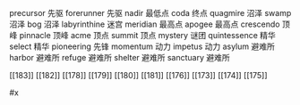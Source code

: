 




precursor 先驱
forerunner 先驱
nadir 最低点
coda 终点
quagmire 沼泽
swamp 沼泽
bog 沼泽
labyrinthine 迷宫
meridian 最高点
apogee 最高点
crescendo 顶峰
pinnacle 顶峰
acme 顶点
summit 顶点
mystery 谜团
quintessence 精华
select 精华
pioneering 先锋
momentum 动力
impetus 动力
asylum 避难所
harbor 避难所
refuge 避难所
shelter 避难所
sanctuary 避难所

[[183]]
[[182]]
[[178]]
[[179]]
[[180]]
[[181]]
[[176]]
[[173]]
[[174]]
[[175]]

#x 